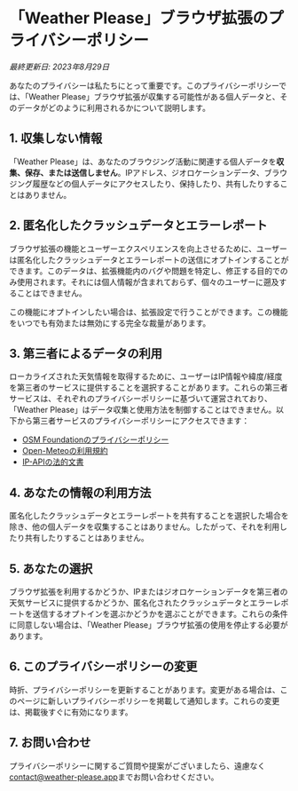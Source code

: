 # 「Weather Please」ブラウザ拡張のプライバシーポリシー

_最終更新日: 2023年8月29日_

あなたのプライバシーは私たちにとって重要です。このプライバシーポリシーでは、「Weather Please」ブラウザ拡張が収集する可能性がある個人データと、そのデータがどのように利用されるかについて説明します。

## 1. 収集しない情報

「Weather Please」は、あなたのブラウジング活動に関連する個人データを**収集、保存、または送信しません**。IPアドレス、ジオロケーションデータ、ブラウジング履歴などの個人データにアクセスしたり、保持したり、共有したりすることはありません。

## 2. 匿名化したクラッシュデータとエラーレポート

ブラウザ拡張の機能とユーザーエクスペリエンスを向上させるために、ユーザーは匿名化したクラッシュデータとエラーレポートの送信にオプトインすることができます。このデータは、拡張機能内のバグや問題を特定し、修正する目的でのみ使用されます。それには個人情報が含まれておらず、個々のユーザーに遡及することはできません。

この機能にオプトインしたい場合は、拡張設定で行うことができます。この機能をいつでも有効または無効にする完全な裁量があります。

## 3. 第三者によるデータの利用

ローカライズされた天気情報を取得するために、ユーザーはIP情報や緯度/経度を第三者のサービスに提供することを選択することがあります。これらの第三者サービスは、それぞれのプライバシーポリシーに基づいて運営されており、「Weather Please」はデータ収集と使用方法を制御することはできません。以下から第三者サービスのプライバシーポリシーにアクセスできます：

- [OSM Foundationのプライバシーポリシー](https://wiki.osmfoundation.org/wiki/Privacy_Policy)
- [Open-Meteoの利用規約](https://open-meteo.com/en/terms)
- [IP-APIの法的文書](https://ip-api.com/docs/legal)

## 4. あなたの情報の利用方法

匿名化したクラッシュデータとエラーレポートを共有することを選択した場合を除き、他の個人データを収集することはありません。したがって、それを利用したり共有したりすることはありません。

## 5. あなたの選択

ブラウザ拡張を利用するかどうか、IPまたはジオロケーションデータを第三者の天気サービスに提供するかどうか、匿名化されたクラッシュデータとエラーレポートを送信するオプトインを選ぶかどうかを選ぶことができます。これらの条件に同意しない場合は、「Weather Please」ブラウザ拡張の使用を停止する必要があります。

## 6. このプライバシーポリシーの変更

時折、プライバシーポリシーを更新することがあります。変更がある場合は、このページに新しいプライバシーポリシーを掲載して通知します。これらの変更は、掲載後すぐに有効になります。

## 7. お問い合わせ

プライバシーポリシーに関するご質問や提案がございましたら、遠慮なく[contact@weather-please.app](mailto:contact@weather-please.app)までお問い合わせください。
